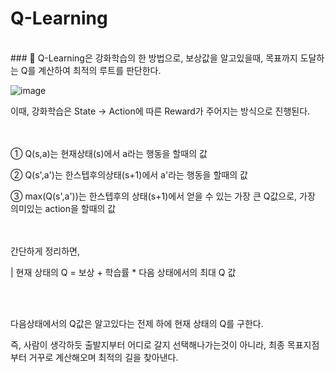 # Q-Learning
<br/>
### 🔦 Q-Learning은 강화학습의 한 방법으로, 보상값을 알고있을때, 목표까지 도달하는 Q를 계산하여 최적의 루트를 판단한다.



 ![image](https://user-images.githubusercontent.com/86948867/181782592-9743e629-7a5e-45e2-b731-54ccefe4366a.png)

이때, 강화학습은 State → Action에 따른 Reward가 주어지는 방식으로 진행된다.
<br/><br/><br/>

① Q(s,a)는 현재상태(s)에서 a라는 행동을 할때의 값

② Q(s',a')는 한스텝후의상태(s+1)에서 a'라는 행동을 할때의 값 

③ max(Q(s',a'))는 한스텝후의 상태(s+1)에서 얻을 수 있는 가장 큰 Q값으로, 가장 의미있는 action을 할때의 값
<br/><br/><br/>

간단하게 정리하면,

| 현재 상태의 Q = 보상 + 학습률 * 다음 상태에서의 최대 Q 값

<br/><br/>

다음상태에서의 Q값은 알고있다는 전제 하에 현재 상태의 Q를 구한다.

즉, 사람이 생각하듯 출발지부터 어디로 갈지 선택해나가는것이 아니라, 최종 목표지점부터 거꾸로 계산해오며 최적의 길을 찾아낸다.
